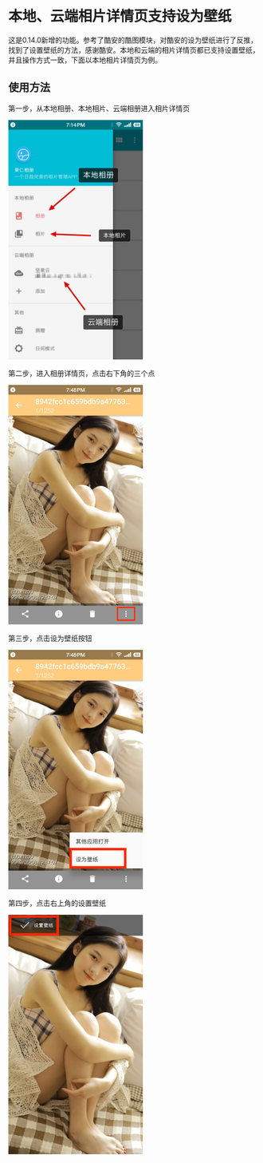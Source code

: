 # 本地、云端相片详情页支持设为壁纸

这是0.14.0新增的功能。参考了酷安的酷图模块，对酷安的设为壁纸进行了反推，找到了设置壁纸的方法，感谢酷安。本地和云端的相片详情页都已支持设置壁纸，并且操作方式一致，下面以本地相片详情页为例。

## 使用方法

第一步，从本地相册、本地相片、云端相册进入相片详情页

<img src="../imgs/涂鸦_Screenshot_2019-05-08-19-14-35-606_果仁相册.jpg" width="270"/>

第二步，进入相册详情页，点击右下角的三个点

<img src="../imgs/Screenshot_2019-05-08-19-48-18-847_果仁相册.png" width="270"/>

第三步，点击设为壁纸按钮

<img src="../imgs/Screenshot_2019-05-08-19-48-26-178_果仁相册.png" width="270"/>

第四步，点击右上角的设置壁纸

<img src="../imgs/Screenshot_2019-05-08-19-49-04-374_果仁相册.png" width="270"/>